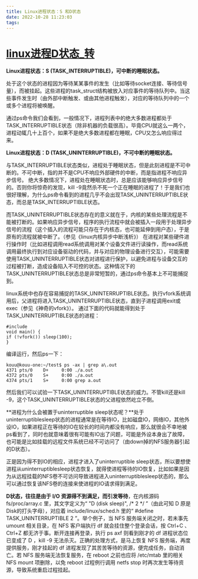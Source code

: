 ```yaml
---
title: Linux进程状态：S 和D状态
date: 2022-10-28 11:23:03
tags:
---
```

# [linux进程D状态_转](https://www.cnblogs.com/embedded-linux/p/7043569.html)

**Linux进程状态：S (TASK_INTERRUPTIBLE)，可中断的睡眠状态。**

处于这个状态的进程因为等待某某事件的发生（比如等待socket连接、等待信号量），而被挂起。这些进程的task_struct结构被放入对应事件的等待队列中。当这些事件发生时（由外部中断触发、或由其他进程触发），对应的等待队列中的一个或多个进程将被唤醒。

通过ps命令我们会看到，一般情况下，进程列表中的绝大多数进程都处于TASK_INTERRUPTIBLE状态（除非机器的负载很高）。毕竟CPU就这么一两个，进程动辄几十上百个，如果不是绝大多数进程都在睡眠，CPU又怎么响应得过来。

**Linux进程状态：D (TASK_UNINTERRUPTIBLE)，不可中断的睡眠状态。**

与TASK_INTERRUPTIBLE状态类似，进程处于睡眠状态，但是此刻进程是不可中断的。不可中断，指的并不是CPU不响应外部硬件的中断，而是指进程不响应异步信号。
绝大多数情况下，进程处在睡眠状态时，总是应该能够响应异步信号的。否则你将惊奇的发现，kill -9竟然杀不死一个正在睡眠的进程了！于是我们也很好理解，为什么ps命令看到的进程几乎不会出现TASK_UNINTERRUPTIBLE状态，而总是TASK_INTERRUPTIBLE状态。

而TASK_UNINTERRUPTIBLE状态存在的意义就在于，内核的某些处理流程是不能被打断的。如果响应异步信号，程序的执行流程中就会被插入一段用于处理异步信号的流程（这个插入的流程可能只存在于内核态，也可能延伸到用户态），于是原有的流程就被中断了。（参见《linux内核异步中断浅析》）
在进程对某些硬件进行操作时（比如进程调用read系统调用对某个设备文件进行读操作，而read系统调用最终执行到对应设备驱动的代码，并与对应的物理设备进行交互），可能需要使用TASK_UNINTERRUPTIBLE状态对进程进行保护，以避免进程与设备交互的过程被打断，造成设备陷入不可控的状态。这种情况下的TASK_UNINTERRUPTIBLE状态总是非常短暂的，通过ps命令基本上不可能捕捉到。

linux系统中也存在容易捕捉的TASK_UNINTERRUPTIBLE状态。执行vfork系统调用后，父进程将进入TASK_UNINTERRUPTIBLE状态，直到子进程调用exit或exec（参见《神奇的vfork》）。
通过下面的代码就能得到处于TASK_UNINTERRUPTIBLE状态的进程：

```
#include   
void main() {  
if (!vfork()) sleep(100);  
}
```

编译运行，然后ps一下：

```
kouu@kouu-one:~/test$ ps -ax | grep a\.out  
4371 pts/0    D+     0:00 ./a.out  
4372 pts/0    S+     0:00 ./a.out  
4374 pts/1    S+     0:00 grep a.out
```

然后我们可以试验一下TASK_UNINTERRUPTIBLE状态的威力。不管kill还是kill -9，这个TASK_UNINTERRUPTIBLE状态的父进程依然屹立不倒。

**进程为什么会被置于uninterruptible sleep状态呢？**处于uninterruptiblesleep状态的进程通常是在等待IO，比如磁盘IO，网络IO，其他外设IO，如果进程正在等待的IO在较长的时间内都没有响应，那么就很会不幸地被ps看到了，同时也就意味着很有可能有IO出了问题，可能是外设本身出了故障，也可能是比如挂载的远程文件系统已经不可访问了（由down掉的NFS服务器引起的D状态）。

正是因为得不到IO的相应，进程才进入了uninterruptible sleep状态，所以要想使进程从uninterruptiblesleep状态恢复，就得使进程等待的IO恢复，比如如果是因为从远程挂载的NFS卷不可访问导致进程进入uninterruptiblesleep状态的，那么可以通过恢复该NFS卷的连接来使进程的IO请求得到满足。

**D状态，往往是由于 I/O 资源得不到满足，而引发等待**，在内核源码 fs/proc/array.c 里，其文字定义为“ "D (disk sleep)", /* 2 */ ”（由此可知 D 原是Disk的打头字母），对应着 include/linux/sched.h 里的“ #define TASK_UNINTERRUPTIBLE 2 ”。举个例子，当 NFS 服务端关闭之时，若未事先 umount 相关目录，在 NFS 客户端执行 df 就会挂住整个登录会话，按 Ctrl+C 、Ctrl+Z 都无济于事。断开连接再登录，执行 ps axf 则看到刚才的 df 进程状态位已变成了 D ，kill -9 无法杀灭。正确的处理方式，是马上恢复 NFS 服务端，再度提供服务，刚才挂起的 df 进程发现了其苦苦等待的资源，便完成任务，自动消亡。若 NFS 服务端无法恢复服务，在 reboot 之前也应将 /etc/mtab 里的相关 NFS mount 项删除，以免 reboot 过程例行调用 netfs stop 时再次发生等待资源，导致系统重启过程挂起。
